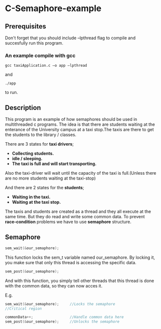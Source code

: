 # C-Semaphore-example

## Prerequisites
Don't forget that you should include –lpthread flag to compile and succesfully run this program.

### An example compile with gcc
```
gcc taxiApplication.c –o app –lpthread
```

and
```
./app
```
to run.

## Description
This program is an example of how semaphores should be used in multithreaded c programs.
The idea is that there are students waiting at the enterance of the University campus at a taxi stop.The taxis are there to get the students to the library / classes.

There are 3 states for **taxi drivers**;
* **Collecting students.**
* **idle / sleeping.**
* **The taxi is full and will start transporting.**

Also the taxi-driver will wait until the capacity of the taxi is full.(Unless there are no more students waiting at the taxi-stop)

And there are 2 states for the **students**;
* **Waiting in the taxi.**
* **Waiting at the taxi stop.**

The taxis and students are created as a thread and they all execute at the same time.
But they do read and write some common data.
To prevent **race-condition** problems we have to use **semaphore** structure.

## Semaphore
```c
sem_wait(&our_semaphore);
```
This function locks the sem_t variable named our_semaphore.
By locking it, you make sure that only this thread is accessing the specific data.
```c
sem_post(&our_semaphore);
```
And with this function, you simply tell other threads that this thread is done with the common data, so they can now acces it.

E.g.
```C
sem_wait(&our_semaphore);     //Locks the semaphore
//Critical region

commonData++;                 //Handle common data here
sem_post(&our_semaphore);     //Unlocks the semaphore
```

